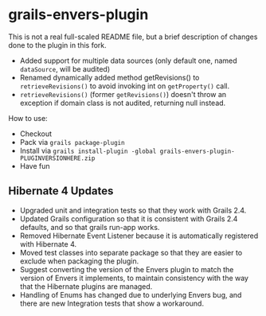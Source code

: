 grails-envers-plugin
====

This is not a real full-scaled README file, but a brief description of changes done to the plugin in this fork.

 * Added support for multiple data sources (only default one, named `dataSource`, will be audited)
 * Renamed dynamically added method getRevisions() to `retrieveRevisions()` to avoid invoking int on `getProperty()` call.
 * `retrieveRevisions()` (former `getRevisions()`) doesn't throw an exception if domain class is not audited, returning null instead.


How to use:

 * Checkout
 * Pack via `grails package-plugin`
 * Install via `grails install-plugin -global grails-envers-plugin-PLUGINVERSIONHERE.zip`
 * Have fun

 Hibernate 4 Updates
 ----
  * Upgraded unit and integration tests so that they work with Grails 2.4.
  * Updated Grails configuration so that it is consistent with Grails 2.4 defaults, and so that grails run-app works.
  * Removed Hibernate Event Listener because it is automatically registered with Hibernate 4.
  * Moved test classes into separate package so that they are easier to exclude when packaging the plugin.
  * Suggest converting the version of the Envers plugin to match the version of Envers it implements, to maintain
    consistency with the way that the Hibernate plugins are managed.
  * Handling of Enums has changed due to underlying Envers bug, and there are new Integration tests that show a workaround.